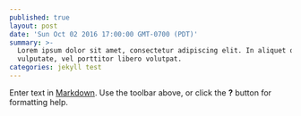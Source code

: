 ```yaml
---
published: true
layout: post
date: 'Sun Oct 02 2016 17:00:00 GMT-0700 (PDT)'
summary: >-
  Lorem ipsum dolor sit amet, consectetur adipiscing elit. In aliquet quam in ex
  vulputate, vel porttitor libero volutpat.
categories: jekyll test
---
```

Enter text in [Markdown](http://daringfireball.net/projects/markdown/). Use the toolbar above, or click the **?** button for formatting help.
